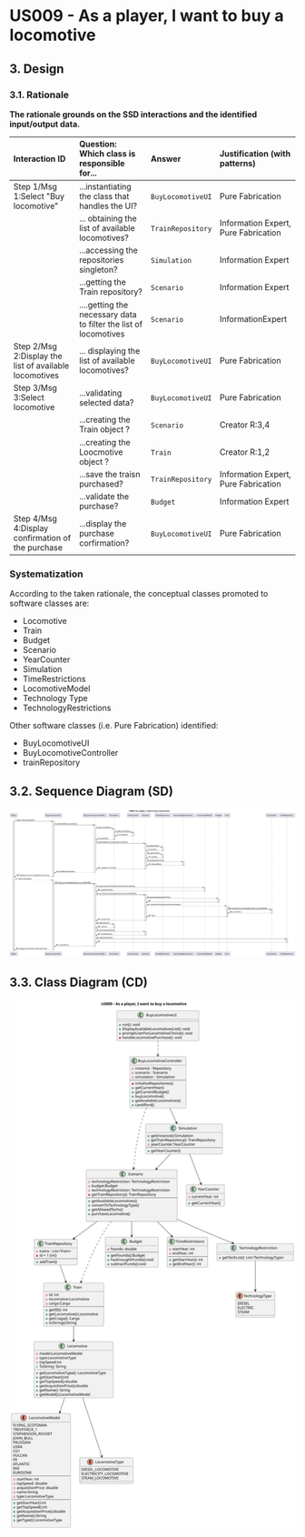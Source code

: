 # US009 - As a player, I want to buy a locomotive

## 3. Design

### 3.1. Rationale

**The rationale grounds on the SSD interactions and the identified input/output data.**

| Interaction ID | Question: Which class is responsible for...           | Answer  | Justification (with patterns)  |
|:-------------  |:---------------------|:------------|:---------------------------- |
| Step 1/Msg 1:Select "Buy locomotive"  |...instantiating the class that handles the UI?   |`BuyLocomotiveUI`         |Pure Fabrication                       |
|                               		|... obtaining the list of available locomotives?  |`TrainRepository`         |Information Expert, Pure Fabrication   |
|   		                            |...accessing the repositories singleton?          |`Simulation`              |Information Expert            |
|  		                                |...getting the Train repository?			       |`Scenario`              |Information Expert   |
|  		                                |....getting the necessary data to filter the list of locomotives |`Scenario` |InformationExpert |	
| Step 2/Msg 2:Display the list of available locomotives|... displaying the list of available locomotives? |`BuyLocomotiveUI`|Pure Fabrication                |
| Step 3/Msg 3:Select locomotive  		|...validating selected data? 					   |`BuyLocomotiveUI`         |Pure Fabrication                       |
|                               		|...creating the  Train object ?	               |`Scenario`                |Creator R:3,4                          |
|                               		|...creating the  Loocmotive object ?              |`Train`                   |Creator R:1,2                          |
|                               		|...save the traisn purchased?                     |`TrainRepository`         |Information Expert, Pure Fabrication |           
|                               		|...validate the purchase? 						   |`Budget`                  |Information Expert                     |
|Step 4/Msg 4:Display confirmation of the purchase|...display the purchase corfirmation?   |`BuyLocomotiveUI`         |Pure Fabrication                       |

### Systematization ##

According to the taken rationale, the conceptual classes promoted to software classes are:

* Locomotive
* Train
* Budget
* Scenario
* YearCounter
* Simulation
* TimeRestrictions
* LocomotiveModel
* Technology Type
* TechnologyRestrictions


Other software classes (i.e. Pure Fabrication) identified:

* BuyLocomotiveUI  
* BuyLocomotiveController
* trainRepository


## 3.2. Sequence Diagram (SD)

![US009-SD](svg/US009-SD.svg)

## 3.3. Class Diagram (CD)

![US009-CD](svg/US009-CD.svg)